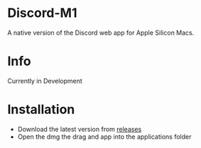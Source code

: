 # Discord-M1
A native version of the Discord web app for Apple Silicon Macs.

# Info
Currently in Development

# Installation
- Download the latest version from [releases](https://github.com/Such815/Discord-M1/releases)
- Open the dmg the drag and app into the applications folder
